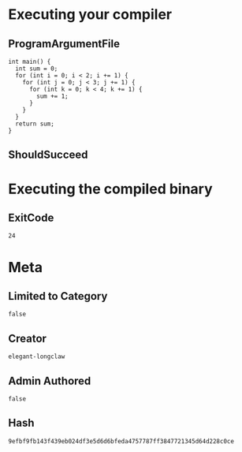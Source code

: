 # Executing your compiler

## ProgramArgumentFile

```
int main() {
  int sum = 0;
  for (int i = 0; i < 2; i += 1) {
    for (int j = 0; j < 3; j += 1) {
      for (int k = 0; k < 4; k += 1) {
        sum += 1;
      }
    }
  }
  return sum;
}
```

## ShouldSucceed

# Executing the compiled binary

## ExitCode

```
24
```

# Meta

## Limited to Category

```
false
```

## Creator

```
elegant-longclaw
```

## Admin Authored

```
false
```

## Hash

```
9efbf9fb143f439eb024df3e5d6d6bfeda4757787ff3847721345d64d228c0ce
```
